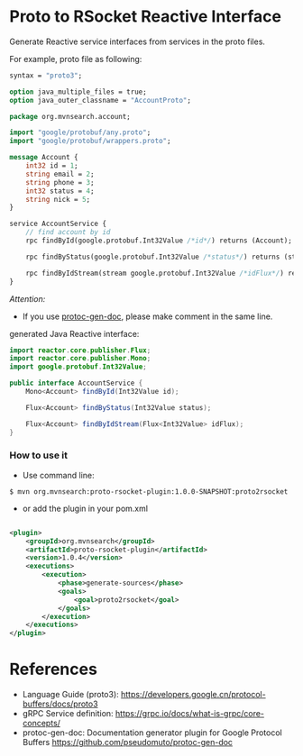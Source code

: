 Proto to RSocket Reactive Interface
===================================

Generate Reactive service interfaces from services in the proto files.

For example, proto file as following:

```proto
syntax = "proto3";

option java_multiple_files = true;
option java_outer_classname = "AccountProto";

package org.mvnsearch.account;

import "google/protobuf/any.proto";
import "google/protobuf/wrappers.proto";

message Account {
    int32 id = 1;
    string email = 2;
    string phone = 3;
    int32 status = 4;
    string nick = 5;
}

service AccountService {
    // find account by id
    rpc findById(google.protobuf.Int32Value /*id*/) returns (Account);

    rpc findByStatus(google.protobuf.Int32Value /*status*/) returns (stream Account);

    rpc findByIdStream(stream google.protobuf.Int32Value /*idFlux*/) returns (stream Account);
}
```

*Attention:*

* If you use [protoc-gen-doc](https://github.com/pseudomuto/protoc-gen-doc), please make comment in the same line.

generated Java Reactive interface:

```java
import reactor.core.publisher.Flux;
import reactor.core.publisher.Mono;
import google.protobuf.Int32Value;

public interface AccountService {
    Mono<Account> findById(Int32Value id);

    Flux<Account> findByStatus(Int32Value status);

    Flux<Account> findByIdStream(Flux<Int32Value> idFlux);
}
```

### How to use it

* Use command line:

```
$ mvn org.mvnsearch:proto-rsocket-plugin:1.0.0-SNAPSHOT:proto2rsocket
```

* or add the plugin in your pom.xml

```xml

<plugin>
    <groupId>org.mvnsearch</groupId>
    <artifactId>proto-rsocket-plugin</artifactId>
    <version>1.0.4</version>
    <executions>
        <execution>
            <phase>generate-sources</phase>
            <goals>
                <goal>proto2rsocket</goal>
            </goals>
        </execution>
    </executions>
</plugin>
```

# References

* Language Guide (proto3): https://developers.google.cn/protocol-buffers/docs/proto3
* gRPC Service definition: https://grpc.io/docs/what-is-grpc/core-concepts/
* protoc-gen-doc: Documentation generator plugin for Google Protocol Buffers https://github.com/pseudomuto/protoc-gen-doc
